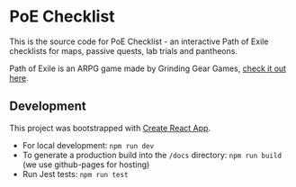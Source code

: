 # PoE Checklist

This is the source code for PoE Checklist - an interactive Path of Exile checklists for maps, passive quests, lab trials and pantheons.

Path of Exile is an ARPG game made by Grinding Gear Games, [check it out here](http://www.pathofexile.com/).


## Development
This project was bootstrapped with [Create React App](https://github.com/facebookincubator/create-react-app).

- For local development: `npm run dev`
- To generate a production build into the `/docs` directory: `npm run build` (we use github-pages for hosting)
- Run Jest tests: `npm run test`
